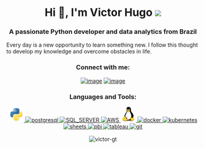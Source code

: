 <h1 align="center">Hi 👋, I'm Victor Hugo <img height="40" src="https://cdn3.emoji.gg/emojis/7858-charmanderboi.gif"></h1>
<h3 align="center">A passionate Python developer and data analytics from Brazil</h3>

Every day is a new opportunity to learn something new. I follow this thought to develop my knowledge and overcome obstacles in life.

<h3 align="center">Connect with me:</h3>
<div align="center">

[![image](https://img.shields.io/badge/LinkedIn-0077B5?style=for-the-badge&logo=linkedin&logoColor=white)](https://www.linkedin.com/in/victor-hugo-amorim/)
[![image](https://img.shields.io/badge/Gmail-D14836?style=for-the-badge&logo=gmail&logoColor=white)](mailto:victor.hugo.amorim.7@gmail.com)
  
</div>

<h3 align="center">Languages and Tools:</h3>

<p align="center"> 
  <a href="https://www.python.org" target="_blank"> 
    <img src="https://raw.githubusercontent.com/devicons/devicon/master/icons/python/python-original.svg" alt="python" width="40" height="40"/> 
  </a>  
  <a href="https://www.postgresql.org/" target="_blank"> 
    <img src="https://upload.wikimedia.org/wikipedia/commons/thumb/2/29/Postgresql_elephant.svg/1200px-Postgresql_elephant.svg.png" alt="postgresql" width="40" height="40"/> 
  </a> 
  <a href="https://learn.microsoft.com/pt-br/sql/?view=sql-server-ver16" target="_blank"> 
    <img src="https://cyclr.com/wp-content/uploads/2022/03/ext-550.png" alt="SQL_SERVER" width="40" height="40"/> 
  </a> 
  <a href="https://aws.amazon.com/pt/what-is-aws/" target="_blank"> 
    <img src="https://static-00.iconduck.com/assets.00/aws-icon-2048x2048-ptyrjxdo.png" alt="AWS" width="40" height="40"/> 
  </a> 
  <a href="https://www.linux.org/" target="_blank"> 
    <img src="https://raw.githubusercontent.com/devicons/devicon/master/icons/linux/linux-original.svg" alt="linux" width="40" height="40"/> 
  </a> 
  <a href="https://www.docker.com/" target="_blank"> 
    <img src="https://cdn.icon-icons.com/icons2/3053/PNG/512/docker_alt_macos_bigsur_icon_190232.png" alt="docker" width="40" height="40"/> 
  </a>
  <a href="https://kubernetes.io/pt-br/" target="_blank"> 
    <img src="https://upload.wikimedia.org/wikipedia/labs/thumb/b/ba/Kubernetes-icon-color.svg/2110px-Kubernetes-icon-color.svg.png" alt="kubernetes" width="40" height="40"/> 
  </a>
  <a href="https://www.google.com/intl/pt-BR/sheets/about/" target="_blank"> 
    <img src="https://upload.wikimedia.org/wikipedia/commons/thumb/3/30/Google_Sheets_logo_%282014-2020%29.svg/800px-Google_Sheets_logo_%282014-2020%29.svg.png" alt="sheets" width="30" height="40"/> 
  </a>
  <a href="https://powerbi.microsoft.com/pt-br/" target="_blank"> 
    <img src="https://static-00.iconduck.com/assets.00/power-bi-icon-1536x2048-0xah5g2o.png" alt="pbi" width="30" height="40"/> 
  </a>
  <a href="https://www.tableau.com/pt-br" target="_blank"> 
    <img src="https://www.svgrepo.com/show/354428/tableau-icon.svg" alt="tableau" width="30" height="40"/> 
  </a>
  <a href="https://git-scm.com/" target="_blank"> 
    <img src="https://www.vectorlogo.zone/logos/git-scm/git-scm-icon.svg" alt="git" width="40" height="40"/> 
  </a>
</p>

<p align= "center">
  <img align="center" src="https://github-readme-streak-stats.herokuapp.com/?user=VictorHugoAmorim&theme=react&background=0d1117&date_format=M%20j%5B%2C%20Y%5D" alt="victor-gt" />
</p>


<!---
VictorHugoAmorim/VictorHugoAmorim is a ✨ special ✨ repository because its `README.md` (this file) appears on your GitHub profile.
You can click the Preview link to take a look at your changes.
--->
